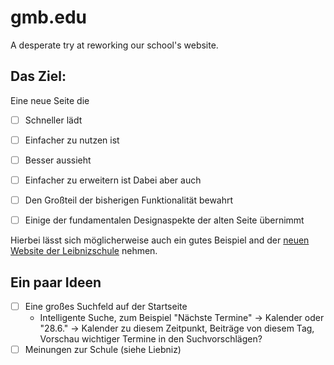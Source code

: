 # gmb.edu
A desperate try at reworking our school's website.

## Das Ziel:
Eine neue Seite die
- [ ] Schneller lädt
- [ ] Einfacher zu nutzen ist
- [ ] Besser aussieht
- [ ] Einfacher zu erweitern ist
Dabei aber auch
- [ ] Den Großteil der bisherigen Funktionalität bewahrt
- [ ] Einige der fundamentalen Designaspekte der alten Seite übernimmt


Hierbei lässt sich möglicherweise auch ein gutes Beispiel and der [neuen Website der Leibnizschule](leibnizschule.de) nehmen.

## Ein paar Ideen
- [ ] Eine großes Suchfeld auf der Startseite
  - Intelligente Suche, zum Beispiel "Nächste Termine" -> Kalender oder "28.6." -> Kalender zu diesem Zeitpunkt, Beiträge von diesem Tag, Vorschau wichtiger Termine in den Suchvorschlägen?
- [ ] Meinungen zur Schule (siehe Liebniz)
